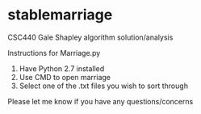 # stablemarriage
CSC440 Gale Shapley algorithm solution/analysis

Instructions for Marriage.py

1) Have Python 2.7 installed
2) Use CMD to open marriage
3) Select one of the .txt files you wish to sort through

Please let me know if you have any questions/concerns

